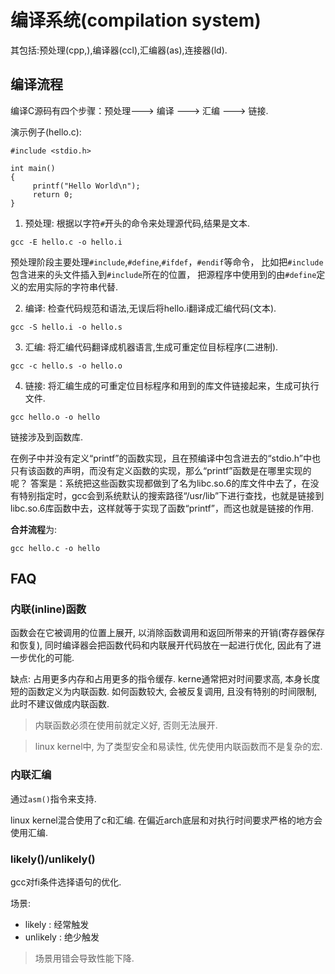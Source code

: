 # 编译系统(compilation system)

其包括:预处理(cpp,),编译器(ccl),汇编器(as),连接器(ld).

## 编译流程

编译C源码有四个步骤：预处理---> 编译 ---> 汇编 ---> 链接.

演示例子(hello.c):
```
#include <stdio.h>

int main()  
{  
     printf("Hello World\n");
     return 0;
}
```

1. 预处理: 根据以字符`#`开头的命令来处理源代码,结果是文本.
```
gcc -E hello.c -o hello.i
```

预处理阶段主要处理`#include`,`#define`,`#ifdef`，`#endif`等命令，
比如把`#include`包含进来的头文件插入到`#include`所在的位置，
把源程序中使用到的由`#define`定义的宏用实际的字符串代替.

2. 编译: 检查代码规范和语法,无误后将hello.i翻译成汇编代码(文本).
```
gcc -S hello.i -o hello.s
```

3. 汇编: 将汇编代码翻译成机器语言,生成可重定位目标程序(二进制).
```
gcc -c hello.s -o hello.o
```

4. 链接: 将汇编生成的可重定位目标程序和用到的库文件链接起来，生成可执行文件.
```
gcc hello.o -o hello
```

链接涉及到函数库.

在例子中并没有定义“printf”的函数实现，且在预编译中包含进去的“stdio.h”中也只有该函数的声明，而没有定义函数的实现，那么“printf”函数是在哪里实现的呢？
答案是：系统把这些函数实现都做到了名为libc.so.6的库文件中去了，在没有特别指定时，gcc会到系统默认的搜索路径“/usr/lib”下进行查找，也就是链接到libc.so.6库函数中去，这样就等于实现了函数“printf”，而这也就是链接的作用.

**合并流程**为:
```
gcc hello.c -o hello
```

## FAQ
### 内联(inline)函数
函数会在它被调用的位置上展开, 以消除函数调用和返回所带来的开销(寄存器保存和恢复), 同时编译器会把函数代码和内联展开代码放在一起进行优化, 因此有了进一步优化的可能.

缺点: 占用更多内存和占用更多的指令缓存. kerne通常把对时间要求高, 本身长度短的函数定义为内联函数. 如何函数较大, 会被反复调用, 且没有特别的时间限制, 此时不建议做成内联函数.

> 内联函数必须在使用前就定义好, 否则无法展开.

> linux kernel中, 为了类型安全和易读性, 优先使用内联函数而不是复杂的宏.

### 内联汇编
通过`asm()`指令来支持.

linux kernel混合使用了c和汇编. 在偏近arch底层和对执行时间要求严格的地方会使用汇编.

### likely()/unlikely()
gcc对fi条件选择语句的优化.

场景:
-  likely  : 经常触发
- unlikely : 绝少触发

> 场景用错会导致性能下降.